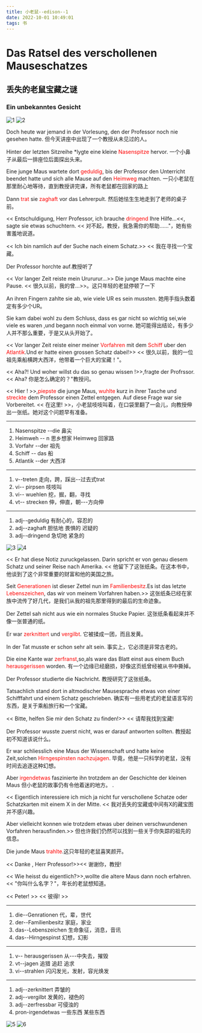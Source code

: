 ```yaml
---
title: 小老鼠--edison--1
date: 2022-10-01 10:49:01
tags: 书
---
```

# Das Ratsel des verschollenen Mauseschatzes
##  丢失的老鼠宝藏之谜

### Ein unbekanntes Gesicht

![1](./%E5%B0%8F%E8%80%81%E9%BC%A0-edison--3/1.png)
![2](./%E5%B0%8F%E8%80%81%E9%BC%A0-edison--3/2.png)

Doch heute war jemand in der Vorlesung, den der Professor noch nie gesehen hatte.
但今天讲座中出现了一个教授从未见过的人。


Hinter der letzten Sitzreihe *lygte eine kleine <span style="color:red;">Nasenspitze</span> hervor.
一个小鼻子从最后一排座位后面探出头来。


Eine junge Maus wartete dort <span style="color:red;">geduldig</span>, bis der Professor den Unterricht beendet hatte und sich alle Mause auf den <span style="color:red;">Heimweg</span> machten.
一只小老鼠在那里耐心地等待，直到教授讲完课，所有老鼠都在回家的路上

Dann <span style="color:red;">trat</span> sie <span style="color:red;">zaghaft</span> vor das Lehrerpult.
然后她怯生生地走到了老师的桌子前。


<< Entschuldigung, Herr Professor, ich brauche <span style="color:red;">dringend</span> Ihre Hilfe...<<, sagte sie etwas schuchtern.
<< 对不起，教授，我急需你的帮助......"，她有些害羞地说道。

<< Ich bin namlich auf der Suche nach einem Schatz.>>
<< 我在寻找一个宝藏。


Der Professor horchte auf.教授听了

<< Vor langer Zeit reiste mein Urururur...>> Die junge Maus machte eine Pause.
<< 很久以前，我的曾...>>。这只年轻的老鼠停顿了一下

An ihren Fingern zahlte sie ab, wie viele UR es sein mussten.
她用手指头数着定有多少个UR。


Sie kam dabei wohl zu dem Schluss, dass es gar nicht so wichtig sei,wie viele es waren ,und begann noch einmal von vorne.
她可能得出结论，有多少人并不那么重要，于是又从头开始了。


<< Vor langer Zeit reiste einer meiner <span style="color:red;">Vorfahren</span> mit dem <span style="color:red;">Schiff</span> uber den <span style="color:red;">Atlantik</span>.Und er hatte einen grossen Schatz dabei!>>
<< 很久以前，我的一位祖先乘船横跨大西洋，他带着一个巨大的宝藏！"。


<< Aha?! Und woher willst du das so genau wissen !>>,fragte der Profrssor.
<< Aha? 你是怎么确定的？"教授问。


<< Hier ! >>,<span style="color:red;">piepste</span> die junge Maus, <span style="color:red;">wuhlte</span> kurz in ihrer Tasche und <span style="color:red;">streckte</span> dem Professor einen Zettel entgegen. Auf diese Frage war sie Vorbereitet.
<< 在这里! >>，小老鼠吱吱叫着，在口袋里翻了一会儿，向教授伸出一张纸。她对这个问题早有准备。


-----------------------------------------------------------------------------------------------
1. Nasenspitze --die 鼻尖
2. Heimweh -- n 思乡想家 Heimweg 回家路
3. Vorfahr --der 祖先
4. Schiff -- das 船
5. Atlantik --der 大西洋

-----------------------------------------------------------------------------------------------
1. v--treten 走向，跨，踩出--过去式trat
2. vi-- pirpsen 吱吱叫
3. vi-- wuehlen 挖，掘，翻，寻找
4. vt-- strecken 伸，伸直，朝---方向伸 

-----------------------------------------------------------------------------------------------
1. adj--geduldig 有耐心的，容忍的
2. adj--zaghaft 胆怯地 畏惧的 迟疑的
3. adj--dringend 急切地 紧急的



![3](./%E5%B0%8F%E8%80%81%E9%BC%A0-edison--3/3.png)
![4](./%E5%B0%8F%E8%80%81%E9%BC%A0-edison--3/4.png)

<< Er hat diese Notiz zuruckgelassen. Darin spricht er von genau diesem Schatz und seiner Reise nach Amerika.
<< 他留下了这张纸条。在这本书中，他谈到了这个非常重要的财富和他的美国之旅。

Seit <span style="color:red;">Generationen</span> ist dieser Zettel nun im <span style="color:red;">Familienbesitz</span>.Es ist das letzte <span style="color:red;">Lebenszeichen</span>, das wir von meinem Vorfahren haben.>>
这张纸条已经在家族中流传了好几代，是我们从我的祖先那里得到的最后的生命迹象。

Der Zettel sah nicht aus wie ein normales Stucke Papier.
这张纸条看起来并不像一张普通的纸。

Er war <span style="color:red;">zerknittert</span>  und <span style="color:red;">vergilbt</span>.
它被揉成一团，而且发黄。

In der Tat musste er schon sehr alt sein.
事实上，它必须是非常古老的。


Die eine Kante war <span style="color:red;">zerfranst</span>,so,als ware das Blatt einst aus einem Buch <span style="color:red;">herausgerissen</span> worden.
有一个边缘已经磨损，好像这页纸曾经被从书中撕掉。


Der Professor studierte die Nachricht.
教授研究了这张纸条。


Tatsachlich stand dort in altmodischer Mausesprache etwas von einer Schifffahrt und einem Schatz geschrieben.
确实有一些用老式的老鼠语言写的东西，是关于乘船旅行和一个宝藏。


<< Bitte, helfen Sie mir den Schatz zu finden!>>
<< 请帮我找到宝藏!


Der Professor wusste zuerst nicht, was er darauf antworten sollten.
教授起初不知道该说什么。


Er war schliesslich eine Maus der Wissenschaft und hatte keine Zeit,solchen <span style="color:red;">Hirngespinsten</span> <span style="color:red;">nachzujagen</span>.
毕竟，他是一只科学的老鼠，没有时间去追逐这种幻想。


Aber <span style="color:red;">irgendetwas</span> faszinierte ihn trotzdem an der Geschichte der kleinen Maus
但小老鼠的故事仍有令他着迷的地方。
.

<< Eigentlich interessiere ich mich ja nicht fur verschollene Schatze oder Schatzkarten mit einem X in der Mitte.
<< 我对丢失的宝藏或中间有X的藏宝图并不感兴趣。


Aber vielleicht konnen wie trotzdem etwas uber deinen verschwundenen Vorfahren herausfinden.>>
但也许我们仍然可以找到一些关于你失踪的祖先的信息。


Die junde Maus <span style="color:red;">trahlte</span>.这只年轻的老鼠喜笑颜开。


<< Danke , Herr Professor!>><< 谢谢你，教授!


<< Wie heisst du eigentlich?>>,wollte die altere Maus dann noch erfahren.
<< "你叫什么名字？"，年长的老鼠想知道。


<< Peter! >>
<< 彼得! >>


-----------------------------------------------------------------------------------------------
1. die--Genrationen 代，辈，世代
2. der--Familienbesitz 家庭，家业
3. das--Lebenszeichen 生命象征，消息，音讯
4. das--Hirngespinst 幻想，幻影

-----------------------------------------------------------------------------------------------
1. v-- herausgerissen 从---中失去，摧毁
2. vt--jagen 追猎 追赶 追求
3. vi--strahlen 闪闪发光，发射，容光焕发

-----------------------------------------------------------------------------------------------
1. adj--zerknittert 弄皱的
2. adj--vergilbt 发黄的，褪色的
3. adj--zerfressbar 可侵浊的
4. pron-irgendetwas 一些东西 某些东西

![5](./%E5%B0%8F%E8%80%81%E9%BC%A0-edison--3/5.png)
![6](./%E5%B0%8F%E8%80%81%E9%BC%A0-edison--3/6.png)